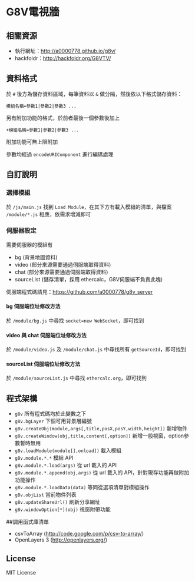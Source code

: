 # G8V電視牆
## 相關資源
- 執行網址：http://a0000778.github.io/g8v/
- hackfoldr：http://hackfoldr.org/G8VTV/

## 資料格式
於 `#` 後方為儲存資料區域，每筆資料以 `&` 做分隔，然後依以下格式儲存資料：
```
模組名稱=參數1|參數2|參數3 ...
```
另有附加功能的格式，於前者最後一個參數後加上
```
+模組名稱=參數1|參數2|參數3 ...
```
附加功能可無上限附加

參數均經過 `encodeURIComponent` 進行編碼處理

## 自訂說明
### 選擇模組
於 `/js/main.js` 找到 `Load Module`，在其下方有載入模組的清單，與檔案 `/module/*.js` 相應，依需求增減即可

### 伺服器設定
需要伺服器的模組有
- bg (背景地圖資料)
- video (部分來源需要通過伺服端取得資料)
- chat (部分來源需要通過伺服端取得資料)
- sourceList (儲存清單，採用 ethercalc，G8V伺服端不負責此塊)

伺服端程式碼請見：https://github.com/a0000778/g8v_server

#### bg 伺服端位址修改方法
於 `/module/bg.js` 中尋找 `socket=new WebSocket`，即可找到

#### video 與 chat 伺服端位址修改方法
於 `/module/video.js` 及 `/module/chat.js` 中尋找所有 `getSourceId`，即可找到

#### sourceList 伺服端位址修改方法
於 `/module/sourceList.js` 中尋找 `ethercalc.org`，即可找到

## 程式架構
- `g8v` 所有程式碼均於此變數之下
- `g8v.bgLayer` 下個可用背景層編號
- `g8v.createObj(module,args[,title,posX,posY,width,height])` 新增物件
- `g8v.createWindow(obj,title,content[,option])` 新增一般視窗，option參數暫時無用
- `g8v.loadModule(module[],onload])` 載入模組
- `g8v.module.*.*` 模組 API
- `g8v.module.*.load(args)` 從 url 載入的 API
- `g8v.module.*.append(obj,args)` 從 url 載入的 API，針對現存功能再做附加功能操作
- `g8v.module.*.loadData(data)` 等同從選項清單對模組操作
- `g8v.objList` 當前物件列表
- `g8v.updateShareUrl()` 刷新分享網址
- `g8v.windowOption[*](obj)` 視窗附帶功能

##調用函式庫清單
- csvToArray (http://code.google.com/p/csv-to-array/)
- OpenLayers 3 (http://openlayers.org/)

## License
MIT License
